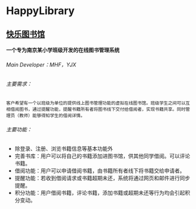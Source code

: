 # HappyLibrary
## [快乐图书馆](http://www.library2014.cn/)
#### 一个专为南京某小学班级开发的在线图书管理系统
###### Main Developer：MHF，YJX

###### 主要需求：
    客户希望有一个以班级为单位的提供线上图书管理功能的虚拟在线图书馆。班级学生之间可以互相借阅图书，通过提醒功能，提醒书籍所有者将图书线下交付给借阅者，实现书籍共享。同时管理员（教师）能够得知学生的借阅详情。

###### 主要功能：
* 除登录、注册、浏览书籍信息等基本功能外
* 完善书库：用户可以将自己的书籍添加进图书馆，供其他同学借阅。可以评论书籍。
* 借阅功能：用户可以申请借阅书籍，由书籍所有者线下将书籍交给申请者。
* 提醒功能：若收到借阅请求或书籍超期未还，系统将通过网页和邮件进行同步提醒。
* 积分功能：用户借阅书籍，评论书籍，添加书籍或超期未还等行为均会引起积分变动。
